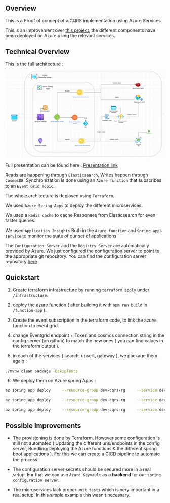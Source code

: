## Overview

This is a Proof of concept of a CQRS implementation using Azure Services.

This is an improvement over [this project](https://github.com/Saief1999/cqrs-microservices), the different components have been deployed on Azure using the relevant services.

## Technical Overview

This is the full architecture :

![Full Architecture](./diagrams/img/architecture.png)

Full presentation can be found here : [Presentation link](https://docs.google.com/presentation/d/1dFtx48FfI9SLz0w9gUmCfHPFU4FizrWqacQEvBQa6wg/edit?usp=sharing)


Reads are happening through `Elasticsearch`, Writes happen through `CosmosDB`. Synchronization is done using an `Azure function` that subscribes to an `Event Grid Topic`.

The whole architecture is deployed using `Terraform`.

We used `Azure Spring Apps` to deploy the different microservices.

We used a `Redis cache` to cache Responses from Elasticsearch for even faster queries.

We used `Application Insights` Both in the `Azure function` and `Spring apps service` to monitor the state of our set of applications.

The `Configuration Server` and the `Registry Server` are automatically provided by Azure. We just configured the configuration server to point to the appropriate git repository. You can find the configuration server repository [here](https://github.com/Saief1999/cqrs-config-repo) .

## Quickstart

1. Create terraform infrastructure by running `terraform apply` under `/infrastructure`.

2. deploy the azure function ( after building it with `npm run build` in `/function-app` ).

3. Create the event subscription in the terraform code, to link the azure function to event grid.

4. change  Eventgrid endpoint + Token and cosmos connection string in the config server (on github) to match the new ones ( you can find values in the terraform output ).

5. in each of the services ( search, upsert, gateway ), we package them again : 

```bash
./mvnw clean package -DskipTests
```

6. We deploy them on Azure spring Apps :

```bash
az spring app deploy     --resource-group dev-cqrs-rg     --service dev-cqrs-springcloud     --name search-microservice     --artifact-path target/search-microservice-0.0.1-SNAPSHOT.jar --deployment default
```

```bash
az spring app deploy     --resource-group dev-cqrs-rg     --service dev-cqrs-springcloud     --name upsert-microservice     --artifact-path target/upsert-microservice-0.0.1-SNAPSHOT.jar --deployment default
```

```bash
az spring app deploy     --resource-group dev-cqrs-rg     --service dev-cqrs-springcloud     --name gateway-service    --artifact-path target/gateway-service-0.0.1-SNAPSHOT.jar --deployment default
```

## Possible Improvements

- The provisioning is done by Terraform. However some configuration is still not automated ( Updating the different uris/endpoints in the config server, Bundling/Deploying the Azure functions & the different spring boot applications ). For this we can create a CICD pipeline to automate the process.

- The configuration server secrets should be secured more in a real setup. For that we can use `Azure Keyvault` as a **backend** for our `spring configuration server`.

- The microservices lack proper `unit tests` which is very important in a real setup. In this simple example this wasn't necessary.